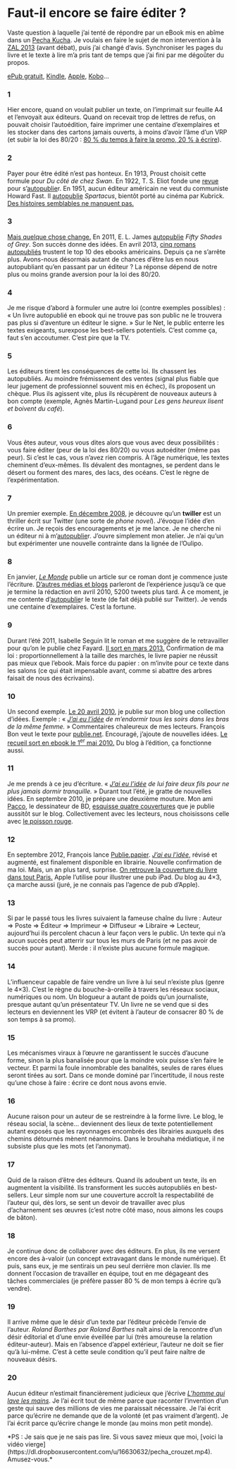 # Faut-il encore se faire éditer ?

Vaste question à laquelle j’ai tenté de répondre par un eBook mis en abîme dans un [Pecha Kucha](https://www.youtube.com/watch?v=TWGleX32Zn4). Je voulais en faire le sujet de mon intervention à la [ZAL 2013](HTTP://REVUESQUEEZE.COM/ACTUALITES/ZONE-DAUTONOMIE-LITTERAIRE-2013/) (avant débat), puis j’ai changé d’avis. Synchroniser les pages du livre et le texte à lire m’a pris tant de temps que j’ai fini par me dégoûter du propos.<span id="more-33716"></span>

[ePub gratuit](https://app.box.com/s/2f8nbasstayomvl8lzgo), [Kindle](http://www.amazon.fr/dp/B00GSXM966), [Apple](https://itunes.apple.com/fr/book/id761110143), [Kobo](http://store.kobobooks.com/fr-fr/Search?Query=9782919358427)…

### 1

Hier encore, quand on voulait publier un texte, on l’imprimait sur feuille A4 et l’envoyait aux éditeurs. Quand on recevait trop de lettres de refus, on pouvait choisir l’autoédition, faire imprimer une centaine d’exemplaires et les stocker dans des cartons jamais ouverts, à moins d’avoir l’âme d’un VRP (et subir la loi des 80/20 : [80 % du temps à faire la promo, 20 % à écrire](http://lafeuille.blog.lemonde.fr/2012/07/20/les-plateformes-dautopublication-sont-elles-lavenir-de-ledition-electronique/)).

### 2

Payer pour être édité n’est pas honteux. En 1913, Proust choisit cette formule pour *Du côté de chez Swan*. En 1922, T. S. Eliot fonde une [revue](http://en.wikipedia.org/wiki/The_Criterion) pour s’[autopublie](http://en.wikipedia.org/wiki/Fifty_Shades_of_Grey)r. En 1951, aucun éditeur américain ne veut du communiste Howard Fast. Il [autopublie](http://en.wikipedia.org/wiki/Fifty_Shades_of_Grey) *Spartacus*, bientôt porté au cinéma par Kubrick. [Des histoires semblables ne manquent pas.](http://bookmarket.com/selfpublish-f.htm)

### 3

[Mais quelque chose change.](http://en.wikipedia.org/wiki/Self-publishing) En 2011, E. L. James [autopublie](http://en.wikipedia.org/wiki/Fifty_Shades_of_Grey) *Fifty Shades of Grey*. Son succès donne des idées. En avril 2013, [cinq romans autopubliés](http://www.digitalbookworld.com/2013/self-published-titles-dominate-top-of-ebook-best-sellers-list/) trustent le top 10 des ebooks américains. Depuis ça ne s’arrête plus. Avons-nous désormais autant de chances d’être lus en nous autopubliant qu’en passant par un éditeur ? La réponse dépend de notre plus ou moins grande aversion pour la loi des 80/20.

### 4

Je me risque d’abord à formuler une autre loi (contre exemples possibles) : « Un livre autopublié en ebook qui ne trouve pas son public ne le trouvera pas plus si d’aventure un éditeur le signe. » Sur le Net, le public enterre les textes exigeants, surexpose les best-sellers potentiels. C’est comme ça, faut s’en accoutumer. C’est pire que la TV.

### 5

Les éditeurs tirent les conséquences de cette loi. Ils chassent les autopubliés. Au moindre frémissement des ventes (signal plus fiable que leur jugement de professionnel souvent mis en échec), ils proposent un chèque. Plus ils agissent vite, plus ils récupèrent de nouveaux auteurs à bon compte (exemple, Agnès Martin-Lugand pour *Les gens heureux lisent et boivent du café*).

### 6

Vous êtes auteur, vous vous dites alors que vous avec deux possibilités : vous faire éditer (peur de la loi des 80/20) ou vous autoéditer (même pas peur). Si c’est le cas, vous n’avez rien compris. À l’âge numérique, les textes cheminent d’eux-mêmes. Ils dévalent des montagnes, se perdent dans le désert ou forment des mares, des lacs, des océans. C’est le règne de l’expérimentation.

### 7

Un premier exemple. [En décembre 2008](http://www.wired.com/culture/culturereviews/magazine/16-12/st_jw), je découvre qu’un **twiller** est un thriller écrit sur Twitter (une sorte de *phone novel*). J’évoque l’idée d’en écrire un. Je reçois des encouragements et je me lance. Je ne cherche ni un éditeur ni à m’[autopublie](http://en.wikipedia.org/wiki/Fifty_Shades_of_Grey)r. J’ouvre simplement mon atelier. Je n’ai qu’un but expérimenter une nouvelle contrainte dans la lignée de l’Oulipo.

### 8

En janvier, *[Le Monde](http://www.lemonde.fr/technologies/article/2009/01/20/le-sms-cree-un-nouveau-genre-litteraire_1142423_651865.html)* publie un article sur ce roman dont je commence juste l’écriture. [D’autres médias et blogs](https://tcrouzet.com/la-quatrieme-theorie/la-quatrieme-theorie-chroniques/) parleront de l’expérience jusqu’à ce que je termine la rédaction en avril 2010, 5200 tweets plus tard. À ce moment, je me contente d’[autopublie](http://en.wikipedia.org/wiki/Fifty_Shades_of_Grey)r le texte (de fait déjà publié sur Twitter). Je vends une centaine d’exemplaires. C’est la fortune.

### 9

Durant l’été 2011, Isabelle Seguin lit le roman et me suggère de le retravailler pour qu’on le publie chez Fayard. [Il sort en mars 2013.](https://tcrouzet.com/la-quatrieme-theorie/la-quatrieme-theorie-chroniques/) Confirmation de ma loi : proportionnellement à la taille des marchés, le livre papier ne réussit pas mieux que l’ebook. Mais force du papier : on m’invite pour ce texte dans les salons (ce qui était impensable avant, comme si abattre des arbres faisait de nous des écrivains).

### 10

Un second exemple. [Le 20 avril 2010](https://tcrouzet.com/2010/04/20/j%E2%80%99ai-eu-l%E2%80%99idee/), je publie sur mon blog une collection d’idées. Exemple : « *[J’ai eu l’idée](https://tcrouzet.com/id/) de m’endormir tous les soirs dans les bras de la même femme.* » Commentaires chaleureux de mes lecteurs. François Bon veut le texte pour [publie.net](http://www.publie.net/). Encouragé, j’ajoute de nouvelles idées. [Le recueil sort en ebook le 1<sup>er</sup> mai 2010.](https://tcrouzet.com/2010/05/01/295-idees-payantes/) Du blog à l’édition, ça fonctionne aussi.

### 11

Je me prends à ce jeu d’écriture. « *[J’ai eu l’idée](https://tcrouzet.com/id/) de lui faire deux fils pour ne plus jamais dormir tranquille.* » Durant tout l’été, je gratte de nouvelles idées. En septembre 2010, je prépare une deuxième mouture. Mon ami [Pacco](http://pacco.fr/), le dessinateur de BD, [esquisse quatre couvertures](https://tcrouzet.com/2010/09/20/choisissez-votre-couverture-preferee/) que je publie aussitôt sur le blog. Collectivement avec les lecteurs, nous choisissons celle avec [le poisson rouge](https://tcrouzet.com/2010/09/26/choisissez-une-couverture-ii/).

### 12

En septembre 2012, François lance [Publie.papier](http://www.publiepapier.fr/). *[J’ai eu l’idée](https://tcrouzet.com/id/)*, révisé et augmenté, est finalement disponible en librairie. Nouvelle confirmation de ma loi. Mais, un an plus tard, surprise. [On retrouve la couverture du livre dans tout Paris.](http://www.tierslivre.net/spip/spip.php?article3668) Apple l’utilise pour illustrer une pub iPad. Du blog au 4×3, ça marche aussi (juré, je ne connais pas l’agence de pub d’Apple).

### 13

Si par le passé tous les livres suivaient la fameuse chaîne du livre : Auteur =&gt; Poste =&gt; Éditeur =&gt; Imprimeur =&gt; Diffuseur =&gt; Libraire =&gt; Lecteur, aujourd’hui ils percolent chacun à leur façon vers le public. Un texte qui n’a aucun succès peut atterrir sur tous les murs de Paris (et ne pas avoir de succès pour autant). Merde : il n’existe plus aucune formule magique.

### 14

L’influenceur capable de faire vendre un livre à lui seul n’existe plus (genre le 4×3). C’est le règne du bouche-à-oreille à travers les réseaux sociaux, numériques ou nom. Un blogueur a autant de poids qu’un journaliste, presque autant qu’un présentateur TV. Un livre ne se vend que si des lecteurs en deviennent les VRP (et évitent à l’auteur de consacrer 80 % de son temps à sa promo).

### 15

Les mécanismes viraux à l’œuvre ne garantissent le succès d’aucune forme, sinon la plus banalisée pour que la moindre voix puisse s’en faire le vecteur. Et parmi la foule innombrable des banalités, seules de rares élues seront tirées au sort. Dans ce monde dominé par l’incertitude, il nous reste qu’une chose à faire : écrire ce dont nous avons envie.

### 16

Aucune raison pour un auteur de se restreindre à la forme livre. Le blog, le réseau social, la scène… deviennent des lieux de texte potentiellement autant exposés que les rayonnages encombrés des librairies auxquels des chemins détournés mènent néanmoins. Dans le brouhaha médiatique, il ne subsiste plus que les mots (et l’anonymat).

### 17

Quid de la raison d’être des éditeurs. Quand ils adoubent un texte, ils en augmentent la visibilité. Ils transforment les succès autopubliés en best-sellers. Leur simple nom sur une couverture accroît la respectabilité de l’auteur qui, dès lors, se sent un devoir de travailler avec plus d’acharnement ses œuvres (c’est notre côté maso, nous aimons les coups de bâton).

### 18

Je continue donc de collaborer avec des éditeurs. En plus, ils me versent encore des à-valoir (un concept extravagant dans le monde numérique). Et puis, sans eux, je me sentirais un peu seul derrière mon clavier. Ils me donnent l’occasion de travailler en équipe, tout en me dégageant des tâches commerciales (je préfère passer 80 % de mon temps à écrire qu’à vendre).

### 19

Il arrive même que le désir d’un texte par l’éditeur précède l’envie de l’auteur. *Roland Barthes par Roland Barthes* naît ainsi de la rencontre d’un désir éditorial et d’une envie éveillée par lui (très amoureuse la relation éditeur-auteur). Mais en l’absence d’appel extérieur, l’auteur ne doit se fier qu’à lui-même. C’est à cette seule condition qu’il peut faire naître de nouveaux désirs.

### 20

Aucun éditeur n’estimait financièrement judicieux que j’écrive *[L’homme qui lave les mains](https://tcrouzet.com/homme-qui-lave-les-mains/)*. Je l’ai écrit tout de même parce que raconter l’invention d’un geste qui sauve des millions de vies me paraissait nécessaire. Je l’ai écrit parce qu’écrire ne demande que de la volonté (et pas vraiment d’argent). Je l’ai écrit parce qu’écrire change le monde (au moins mon petit monde).

<div class="iframe" id="iframe22"></div>
*PS : Je sais que je ne sais pas lire. Si vous savez mieux que moi, [voici la vidéo vierge](https://dl.dropboxusercontent.com/u/16630632/pecha_crouzet.mp4). Amusez-vous.*